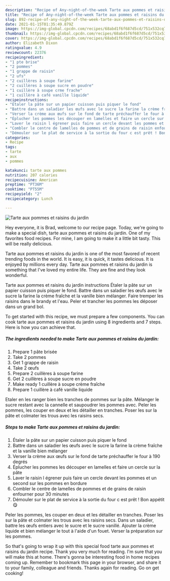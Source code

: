```yaml
---
description: "Recipe of Any-night-of-the-week Tarte aux pommes et raisins du jardin"
title: "Recipe of Any-night-of-the-week Tarte aux pommes et raisins du jardin"
slug: 892-recipe-of-any-night-of-the-week-tarte-aux-pommes-et-raisins-du-jardin
date: 2021-01-15T01:35:49.879Z
image: https://img-global.cpcdn.com/recipes/68abd1f6f687d5cd/751x532cq70/tarte-aux-pommes-et-raisins-du-jardin-photo-principale-de-la-recette.jpg
thumbnail: https://img-global.cpcdn.com/recipes/68abd1f6f687d5cd/751x532cq70/tarte-aux-pommes-et-raisins-du-jardin-photo-principale-de-la-recette.jpg
cover: https://img-global.cpcdn.com/recipes/68abd1f6f687d5cd/751x532cq70/tarte-aux-pommes-et-raisins-du-jardin-photo-principale-de-la-recette.jpg
author: Elizabeth Dixon
ratingvalue: 4.9
reviewcount: 22376
recipeingredient:
- "1 pte brise"
- "2 pommes"
- "1 grappe de raisin"
- "2 ufs"
- "2 cuillères à soupe farine"
- "2 cuillères à soupe sucre en poudre"
- "1 cuillère à soupe crme frache"
- "1 cuillère à café vanille liquide"
recipeinstructions:
- "Étaler la pâte sur un papier cuisson puis piquer le fond"
- "Battre dans un saladier les œufs avec le sucre la farine la crème fraîche et la vanille bien mélanger"
- "Verser la crème aux œufs sur le fond de tarte préchauffer le four à 190 degrés"
- "Éplucher les pommes les découper en lamelles et faire un cercle sur la pâte"
- "Laver le raisin l égrener puis faire un cercle devant les pommes et un second sur les pommes en bordure"
- "Combler le centre de lamelles de pommes et de grains de raisin enfourner pour 30 minutes"
- "Démouler sur le plat de service à la sortie du four c est prêt ! Bon appétit 😋"
categories:
- Recipe
tags:
- tarte
- aux
- pommes

katakunci: tarte aux pommes 
nutrition: 207 calories
recipecuisine: American
preptime: "PT36M"
cooktime: "PT55M"
recipeyield: "2"
recipecategory: Lunch

---
```



![Tarte aux pommes et raisins du jardin](https://img-global.cpcdn.com/recipes/68abd1f6f687d5cd/751x532cq70/tarte-aux-pommes-et-raisins-du-jardin-photo-principale-de-la-recette.jpg)

Hey everyone, it is Brad, welcome to our recipe page. Today, we're going to make a special dish, tarte aux pommes et raisins du jardin. One of my favorites food recipes. For mine, I am going to make it a little bit tasty. This will be really delicious.

Tarte aux pommes et raisins du jardin is one of the most favored of recent trending foods in the world. It is easy, it is quick, it tastes delicious. It is enjoyed by millions every day. Tarte aux pommes et raisins du jardin is something that I've loved my entire life. They are fine and they look wonderful.

Tarte aux pommes et raisins du jardin instructions Étaler la pâte sur un papier cuisson puis piquer le fond. Battre dans un saladier les œufs avec le sucre la farine la crème fraîche et la vanille bien mélanger. Faire tremper les raisins dans le brandy et l&#39;eau. Peler et trancher les pommes les déposer dans un grand bol.


To get started with this recipe, we must prepare a few components. You can cook tarte aux pommes et raisins du jardin using 8 ingredients and 7 steps. Here is how you can achieve that.

<!--inarticleads1-->

##### The ingredients needed to make Tarte aux pommes et raisins du jardin:

1. Prepare 1 pâte brisée
1. Take 2 pommes
1. Get 1 grappe de raisin
1. Take 2 œufs
1. Prepare 2 cuillères à soupe farine
1. Get 2 cuillères à soupe sucre en poudre
1. Make ready 1 cuillère à soupe crème fraîche
1. Prepare 1 cuillère à café vanille liquide


Etaler en les ranger bien les tranches de pommes sur la pâte. Mélanger le sucre restant avec la cannelle et saupoudrer les pommes avec. Peler les pommes, les couper en deux et les détailler en tranches. Poser les sur la pâte et colmater les trous avec les raisins secs. 

<!--inarticleads2-->

##### Steps to make Tarte aux pommes et raisins du jardin:

1. Étaler la pâte sur un papier cuisson puis piquer le fond
1. Battre dans un saladier les œufs avec le sucre la farine la crème fraîche et la vanille bien mélanger
1. Verser la crème aux œufs sur le fond de tarte préchauffer le four à 190 degrés
1. Éplucher les pommes les découper en lamelles et faire un cercle sur la pâte
1. Laver le raisin l égrener puis faire un cercle devant les pommes et un second sur les pommes en bordure
1. Combler le centre de lamelles de pommes et de grains de raisin enfourner pour 30 minutes
1. Démouler sur le plat de service à la sortie du four c est prêt ! Bon appétit 😋


Peler les pommes, les couper en deux et les détailler en tranches. Poser les sur la pâte et colmater les trous avec les raisins secs. Dans un saladier, battre les œufs entiers avec le sucre et le sucre vanillé. Ajouter la crème liquide et bien mélanger le tout à l&#39;aide d&#39;un fouet. Verser la préparation sur les pommes. 

So that's going to wrap it up with this special food tarte aux pommes et raisins du jardin recipe. Thank you very much for reading. I'm sure that you will make this at home. There's gonna be interesting food in home recipes coming up. Remember to bookmark this page in your browser, and share it to your family, colleague and friends. Thanks again for reading. Go on get cooking!

